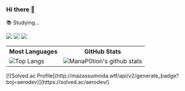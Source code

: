 ### Hi there 👋

📚 Studying...
<div align="left">
	<img src="https://img.shields.io/badge/C++-00599C?style=flat&logo=cplusplus&logoColor=white" />
	<img src="https://img.shields.io/badge/UE-0E1128?style=flat&logo=Unreal-Engine&logoColor=white" />
	<img src="https://img.shields.io/badge/Unity-000000?style=flat&logo=Unity&logoColor=white">
</div>

<table>
    <tr>
        <th align="center">
            Most Languages
        </th>
        <th align="center">
            GitHub Stats
        </th>
    </tr>
    <tr>
        <td>
            <img src="https://github-readme-stats.vercel.app/api/top-langs/?username=ManaP0tion&layout=compact&langs_count=8&hide=makefile,cmake&theme=dracula&icon_color=3f3fff&title_color=ffffff&bg_color=1f1f1f" alt="Top Langs">
        </td>
        <td>
            <img src="https://github-readme-stats.vercel.app/api?username=ManaP0tion&count_private=true&show_icons=true&rank_icon=github&theme=dracula&icon_color=3f3fff&title_color=ffffff&include_all_commits=true&bg_color=1f1f1f" alt="ManaP0tion's github stats">
        </td>
    </tr>
</table>
[![Solved.ac Profile](http://mazassumnida.wtf/api/v2/generate_badge?boj=aerodev)](https://solved.ac/aerodev/)
